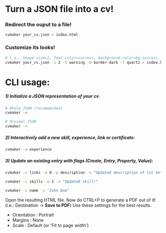 # Turn a JSON file into a cv! 

### Redirect the ouput to a file!
```bash
cvmaker your_cv.json > index.html
```

### Customize its looks! 
```bash
# i.e.: Image-size=2, Text-color=success, background-color=bg-success, flavor=quartz
cvmaker your_cv.json -i 2 -t warning -b border-dark -f quartz > index.html
```

# CLI usage:
##### 1) Initialize a JSON representation of your cv.
```bash
# Whole JSON (recommended)
cvmaker -w 
```

```bash
# Minimal JSON
cvmaker -n  
```

##### 2) Interactively add a new skill, experience, link or certificate:
```bash
cvmaker -a experience
```
##### 3) Update an existing entry with flags (Create, Entry, Property, Value):
```bash
cvmaker -c links -e 0 -p description -v "Updated description of 1st entry at links section"
```

```bash
cvmaker -c skills -e 1 -v "Updated skill!"
```

```bash
cvmaker -c name -v "John Doe"
```

Open the resulting HTML file. Now do CTRL+P to generate a PDF out of it! (i.e.: Destination -> **Save to PDF**) 
Use these settings for the best results.
- Orientation : Portrait
- Margins : None
- Scale : Default (or 'Fit to page width')
